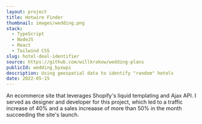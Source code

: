 ```yaml
---
layout: project
title: Hotwire Finder
thumbnail: images/wedding.png
stack:
  - TypeScript
  - NodeJS
  - React
  - Tailwind CSS
slug: hotel-deal-identifier
source: https://github.com/willkrakow/wedding-plans
publicId: wedding_byxwpi
description: Using geospatial data to identify "random" hotels
date: 2022-05-15
---
```


An ecommerce site that leverages Shopify's liquid templating and Ajax API. I served as designer and developer for this project, which led to a traffic increase of 40% and a sales increaase of more than 50% in the month succeeding the site's launch.